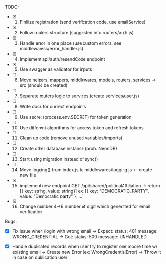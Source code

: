 TODO:

- [x] 1. Finilize registration (send verification code, use emailService)
- [x] 2. Follow routers structure (suggested into routers/auth.js)
- [x] 3. Handle error in one place (use custom errors, see middlewaress/error_handler.js)
- [x] 4. Implement api/auth/resendCode endpoint
- [x] 5. Use swagger as validator for inputs
- [ ] 6. Move helpers, mappers, middlewares, models, routers, services -> src (should be created)
- [ ] 7. Separate routers logic to services (create services/user.js)
- [ ] 8. Write docs for currect endpoints
- [ ] 9. Use secret (process.env.SECRET) for token generation
- [ ] 10. Use different algorithms for access token and refresh tokens
- [ ] 11. Clean up code (remove unused variables/imports)
- [ ] 12. Create other database instanse (prob. NeonDB)
- [ ] 13. Start using migration instead of sync()
- [ ] 14. Move logging() from index.js to middlewares/logging.js <--create new file
- [x] 15. implement new endpoint GET /api/shared/politicalAffiliation -> return [{ key: string, value: string}] ex. [{ key: "DEMOCRATIC_PARTY", value: "Democratic party" }, ...]
- [x] 16. Change number 4->6 number of digit which generated for email verification

Bugs:

- [x] Fix issue when /login with wrong email
      -> Expect:
      status: 401 message: WRONG_CREDENTIAL
      -> Got:
      status: 500 message: UNHANDLED

- [x] Handle duplicated records when user try to register one moore time w/ existing email
      -> Create new Error (ex: WrongCredentialError)
      -> Throw it in case on dublication user
